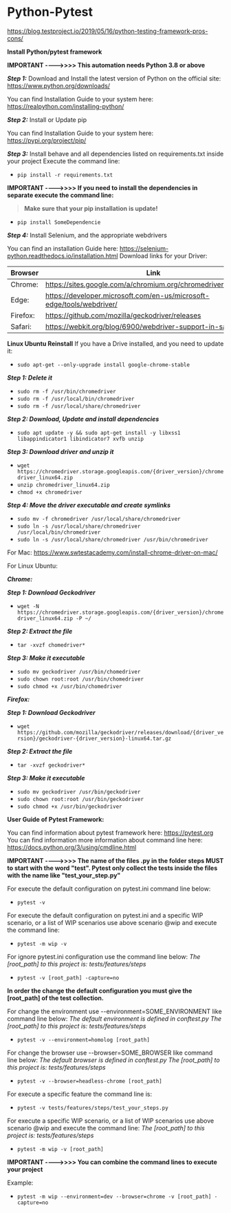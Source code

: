 # Python-Pytest
https://blog.testproject.io/2019/05/16/python-testing-framework-pros-cons/

**Install Python/pytest framework**

**IMPORTANT ---->>>>  This automation needs Python 3.8 or above**

***Step 1:*** Download and Install the latest version of Python on the official site: https://www.python.org/downloads/
        
You can find Installation Guide to your system here:  https://realpython.com/installing-python/


***Step 2:*** Install or Update pip
        
You can find Installation Guide to your system here:  https://pypi.org/project/pip/


***Step 3:*** Install behave and all dependencies listed on requirements.txt inside your project
        Execute the command line:
        
* `pip install -r requirements.txt` 

**IMPORTANT ---->>>>  If you need to install the dependencies in separate execute the command line:**
                  
                  
> **Make sure that your pip installation is update!** 

        
* `pip install SomeDependencie` 

***Step 4:*** Install Selenium, and the appropriate webdrivers
       
You can find an installation Guide here:  https://selenium-python.readthedocs.io/installation.html
Download links for your Driver:
        
        
| Browser | Link                                                                  |
| ------  | --------------------------------------------------------------------- |
| Chrome: | https://sites.google.com/a/chromium.org/chromedriver/downloads        |
| Edge:   | https://developer.microsoft.com/en-us/microsoft-edge/tools/webdriver/ | 
| Firefox:| https://github.com/mozilla/geckodriver/releases                       | 
| Safari: | https://webkit.org/blog/6900/webdriver-support-in-safari-10/          | 

**Linux Ubuntu Reinstall**
If you have a Drive installed, and you need to update it:

* `sudo apt-get --only-upgrade install google-chrome-stable`

***Step 1: Delete it***
* `sudo rm -f /usr/bin/chromedriver`
* `sudo rm -f /usr/local/bin/chromedriver`
* `sudo rm -f /usr/local/share/chromedriver`

***Step 2: Download, Update and install dependencies***
* `sudo apt update -y && sudo apt-get install -y libxss1 libappindicator1 libindicator7 xvfb unzip`

***Step 3: Download driver and unzip it***
* `wget https://chromedriver.storage.googleapis.com/{driver_version}/chromedriver_linux64.zip` 
* `unzip chromedriver_linux64.zip`
* `chmod +x chromedriver`

***Step 4: Move the driver executable and create symlinks***
* `sudo mv -f chromedriver /usr/local/share/chromedriver`
* `sudo ln -s /usr/local/share/chromedriver /usr/local/bin/chromedriver` 
* `sudo ln -s /usr/local/share/chromedriver /usr/bin/chromedriver` 

For Mac:
https://www.swtestacademy.com/install-chrome-driver-on-mac/


For Linux Ubuntu:

***Chrome:***

***Step 1: Download Geckodriver***
*   `wget -N https://chromedriver.storage.googleapis.com/{driver_version}/chromedriver_linux64.zip -P ~/`

***Step 2: Extract the file***
*   `tar -xvzf chomedriver*`

***Step 3: Make it executable***
*   `sudo mv geckodriver /usr/bin/chomedriver`
*   `sudo chown root:root /usr/bin/chomedriver`
*   `sudo chmod +x /usr/bin/chomedriver`

***Firefox:***

***Step 1: Download Geckodriver***
*   `wget https://github.com/mozilla/geckodriver/releases/download/{driver_version}/geckodriver-{driver_version}-linux64.tar.gz`

***Step 2: Extract the file***
*   `tar -xvzf geckodriver*`

***Step 3: Make it executable***
*   `sudo mv geckodriver /usr/bin/geckodriver`
*   `sudo chown root:root /usr/bin/geckodriver`
*   `sudo chmod +x /usr/bin/geckodriver`



**User Guide of Pytest Framework:**

You can find information about pytest framework here: https://pytest.org
You can find information more information about command line here: https://docs.python.org/3/using/cmdline.html

**IMPORTANT ---->>>>  The name of the files .py in the folder steps MUST to start with the word "test". Pytest only 
collect the tests inside the files with the name like "test_your_step.py"** 

For execute the default configuration on pytest.ini command line below:

*   `pytest -v` 

For execute the default configuration on pytest.ini and a specific WIP scenario, or a list of WIP scenarios use above scenario @wip and execute the command line:

*   `pytest -m wip -v` 

For ignore pytest.ini configuration use the command line below:
        *The [root_path] to this project is: tests/features/steps*

*   `pytest -v [root_path] -capture=no` 

**In order the change the default configuration you must give the [root_path] of the test collection.**

For change the environment use --environment=SOME_ENVIRONMENT like command line below:
        *The default environment is defined in conftest.py*
        *The [root_path] to this project is: tests/features/steps*
      
*   `pytest -v --environment=homolog [root_path]` 


For change the browser use --browser=SOME_BROWSER like command line below:
        *The default browser is defined in conftest.py*
        *The [root_path] to this project is: tests/features/steps*

*  `pytest -v --browser=headless-chrome [root_path]` 

For execute a specific feature the command line is:
        
*  `pytest -v tests/features/steps/test_your_steps.py` 


For execute a specific WIP scenario, or a list of WIP scenarios use above scenario @wip and execute the command line:
        *The [root_path] to this project is: tests/features/steps*

*  `pytest -m wip -v [root_path]` 


**IMPORTANT ---->>>>  You can combine the command lines to execute your project**

Example:
      
*  `pytest -m wip --environment=dev --browser=chrome -v [root_path] -capture=no` 
